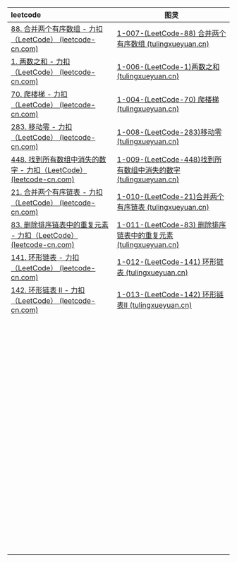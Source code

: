 



| leetcode                                                     | 图灵                                                         |
| :----------------------------------------------------------- | ------------------------------------------------------------ |
| [88. 合并两个有序数组 - 力扣（LeetCode） (leetcode-cn.com)](https://leetcode-cn.com/problems/merge-sorted-array/submissions/) | [1-007-(LeetCode-88) 合并两个有序数组 (tulingxueyuan.cn)](https://vip.tulingxueyuan.cn/detail/v_61a3466fe4b0cc47c3c0389f/3?from=p_61a344ffe4b09240f0e4b59e&type=8&parent_pro_id=p_61a34550e4b00db3cebd71f6) |
| [1. 两数之和 - 力扣（LeetCode） (leetcode-cn.com)](https://leetcode-cn.com/problems/two-sum/submissions/) | [1-006-(LeetCode-1)两数之和 (tulingxueyuan.cn)](https://vip.tulingxueyuan.cn/detail/v_61a34674e4b03f3fb99d0476/3?from=p_61a344ffe4b09240f0e4b59e&type=8&parent_pro_id=p_61a34550e4b00db3cebd71f6) |
| [70. 爬楼梯 - 力扣（LeetCode） (leetcode-cn.com)](https://leetcode-cn.com/problems/climbing-stairs/) | [1-004-(LeetCode-70) 爬楼梯 (tulingxueyuan.cn)](https://vip.tulingxueyuan.cn/detail/v_61a34677e4b00db3cebd7240/3?from=p_61a344ffe4b09240f0e4b59e&type=8&parent_pro_id=p_61a34550e4b00db3cebd71f6) |
| [283. 移动零 - 力扣（LeetCode） (leetcode-cn.com)](https://leetcode-cn.com/problems/move-zeroes/submissions/) | [1-008-(LeetCode-283)移动零 (tulingxueyuan.cn)](https://vip.tulingxueyuan.cn/detail/v_61a34672e4b09240f0e4b61d/3?from=p_61a344ffe4b09240f0e4b59e&type=8&parent_pro_id=p_61a34550e4b00db3cebd71f6) |
| [448. 找到所有数组中消失的数字 - 力扣（LeetCode） (leetcode-cn.com)](https://leetcode-cn.com/problems/find-all-numbers-disappeared-in-an-array/submissions/) | [1-009-(LeetCode-448)找到所有数组中消失的数字 (tulingxueyuan.cn)](https://vip.tulingxueyuan.cn/detail/v_61a34671e4b09240f0e4b618/3?from=p_61a344ffe4b09240f0e4b59e&type=8&parent_pro_id=p_61a34550e4b00db3cebd71f6) |
| [21. 合并两个有序链表 - 力扣（LeetCode） (leetcode-cn.com)](https://leetcode-cn.com/problems/merge-two-sorted-lists/submissions/) | [1-010-(LeetCode-21)合并两个有序链表 (tulingxueyuan.cn)](https://vip.tulingxueyuan.cn/detail/v_61a3466de4b00db3cebd7237/3?from=p_61a344ffe4b09240f0e4b59e&type=8&parent_pro_id=p_61a34550e4b00db3cebd71f6) |
| [83. 删除排序链表中的重复元素 - 力扣（LeetCode） (leetcode-cn.com)](https://leetcode-cn.com/problems/remove-duplicates-from-sorted-list/submissions/) | [1-011-(LeetCode-83) 删除排序链表中的重复元素 (tulingxueyuan.cn)](https://vip.tulingxueyuan.cn/detail/v_61a34670e4b09240f0e4b616/3?from=p_61a344ffe4b09240f0e4b59e&type=8&parent_pro_id=p_61a34550e4b00db3cebd71f6) |
| [141. 环形链表 - 力扣（LeetCode） (leetcode-cn.com)](https://leetcode-cn.com/problems/linked-list-cycle/submissions/) | [1-012-(LeetCode-141) 环形链表 (tulingxueyuan.cn)](https://vip.tulingxueyuan.cn/detail/v_61a3466ce4b00db3cebd7231/3?from=p_61a344ffe4b09240f0e4b59e&type=8&parent_pro_id=p_61a34550e4b00db3cebd71f6) |
| [142. 环形链表 II - 力扣（LeetCode） (leetcode-cn.com)](https://leetcode-cn.com/problems/linked-list-cycle-ii/submissions/) | [1-013-(LeetCode-142) 环形链表II (tulingxueyuan.cn)](https://vip.tulingxueyuan.cn/detail/v_61a3466ee4b09fed4fff726e/3?from=p_61a344ffe4b09240f0e4b59e&type=8&parent_pro_id=p_61a34550e4b00db3cebd71f6) |
|                                                              |                                                              |
|                                                              |                                                              |
|                                                              |                                                              |
|                                                              |                                                              |
|                                                              |                                                              |
|                                                              |                                                              |
|                                                              |                                                              |
|                                                              |                                                              |
|                                                              |                                                              |
|                                                              |                                                              |
|                                                              |                                                              |
|                                                              |                                                              |
|                                                              |                                                              |
|                                                              |                                                              |
|                                                              |                                                              |
|                                                              |                                                              |
|                                                              |                                                              |
|                                                              |                                                              |
|                                                              |                                                              |
|                                                              |                                                              |
|                                                              |                                                              |
|                                                              |                                                              |
|                                                              |                                                              |
|                                                              |                                                              |
|                                                              |                                                              |
|                                                              |                                                              |
|                                                              |                                                              |
|                                                              |                                                              |
|                                                              |                                                              |
|                                                              |                                                              |
|                                                              |                                                              |
|                                                              |                                                              |
|                                                              |                                                              |
|                                                              |                                                              |
|                                                              |                                                              |
|                                                              |                                                              |
|                                                              |                                                              |
|                                                              |                                                              |
|                                                              |                                                              |
|                                                              |                                                              |
|                                                              |                                                              |
|                                                              |                                                              |
|                                                              |                                                              |
|                                                              |                                                              |
|                                                              |                                                              |
|                                                              |                                                              |
|                                                              |                                                              |
|                                                              |                                                              |
|                                                              |                                                              |
|                                                              |                                                              |
|                                                              |                                                              |
|                                                              |                                                              |
|                                                              |                                                              |
|                                                              |                                                              |
|                                                              |                                                              |
|                                                              |                                                              |
|                                                              |                                                              |
|                                                              |                                                              |
|                                                              |                                                              |
|                                                              |                                                              |
|                                                              |                                                              |
|                                                              |                                                              |
|                                                              |                                                              |
|                                                              |                                                              |
|                                                              |                                                              |
|                                                              |                                                              |
|                                                              |                                                              |
|                                                              |                                                              |
|                                                              |                                                              |
|                                                              |                                                              |
|                                                              |                                                              |
|                                                              |                                                              |
|                                                              |                                                              |
|                                                              |                                                              |
|                                                              |                                                              |
|                                                              |                                                              |
|                                                              |                                                              |
|                                                              |                                                              |
|                                                              |                                                              |
|                                                              |                                                              |
|                                                              |                                                              |
|                                                              |                                                              |
|                                                              |                                                              |
|                                                              |                                                              |
|                                                              |                                                              |
|                                                              |                                                              |
|                                                              |                                                              |
|                                                              |                                                              |
|                                                              |                                                              |
|                                                              |                                                              |

